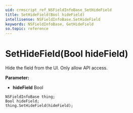 ```yaml
---
uid: crmscript_ref_NSFieldInfoBase_SetHideField
title: SetHideField(Bool hideField)
intellisense: NSFieldInfoBase.SetHideField
keywords: NSFieldInfoBase, GetHideField
so.topic: reference
---
```


# SetHideField(Bool hideField)

Hide the field from the UI. Only allow API access.

**Parameter:** 
* **hideField** Bool

```crmscript
NSFieldInfoBase thing;
Bool hideField;
thing.SetHideField(hideField);
```

